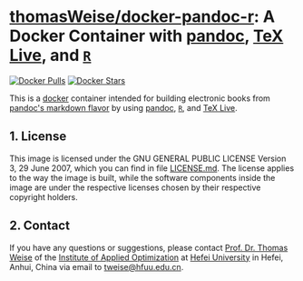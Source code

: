 # [thomasWeise/docker-pandoc-r](http://hub.docker.com/r/thomasweise/docker-pandoc-r/): A Docker Container with [pandoc](http://pandoc.org/), [TeX Live](http://tug.org/texlive/), and [`R`](http://www.r-project.org/)

[![Docker Pulls](http://img.shields.io/docker/pulls/thomasweise/docker-pandoc-r.svg)](http://hub.docker.com/r/thomasweise/docker-pandoc-r/)
[![Docker Stars](http://img.shields.io/docker/stars/thomasweise/docker-pandoc-r.svg)](http://hub.docker.com/r/thomasweise/docker-pandoc-r/)

This is a [docker](https://www.docker.com) container intended for building electronic books from [pandoc's markdown flavor](http://pandoc.org/MANUAL.html#pandocs-markdown) by using [pandoc](http://pandoc.org/), [`R`](http://www.r-project.org/), and [TeX Live](http://tug.org/texlive/).

## 1. License

This image is licensed under the GNU GENERAL PUBLIC LICENSE Version 3, 29 June 2007, which you can find in file [LICENSE.md](http://github.com/thomasWeise/docker-pandoc-r/blob/master/LICENSE.md). The license applies to the way the image is built, while the software components inside the image are under the respective licenses chosen by their respective copyright holders.

## 2. Contact

If you have any questions or suggestions, please contact
[Prof. Dr. Thomas Weise](http://iao.hfuu.edu.cn/team/director) of the
[Institute of Applied Optimization](http://iao.hfuu.edu.cn/) at
[Hefei University](http://www.hfuu.edu.cn) in
Hefei, Anhui, China via
email to [tweise@hfuu.edu.cn](mailto:tweise@hfuu.edu.cn).
